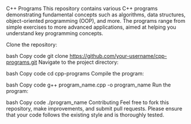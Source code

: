 C++ Programs
This repository contains various C++ programs demonstrating fundamental concepts such as algorithms, data structures, object-oriented programming (OOP), and more. The programs range from simple exercises to more advanced applications, aimed at helping you understand key programming concepts.

Clone the repository:

bash
Copy code
git clone https://github.com/your-username/cpp-programs.git
Navigate to the project directory:

bash
Copy code
cd cpp-programs
Compile the program:

bash
Copy code
g++ program_name.cpp -o program_name
Run the program:

bash
Copy code
./program_name
Contributing
Feel free to fork this repository, make improvements, and submit pull requests. Please ensure that your code follows the existing style and is thoroughly tested.

